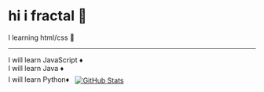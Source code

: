 <h1>hi i fractal 🔷</h1>
I learning html/css 🔶
<hr>
I will learn JavaScript ♦️<br>
I will learn Java ♦️<br>
I will learn Python♦️
<a href="https://github.com/braydoncoyer">
  <img align="center" style="margin:0.5rem" src="https://github-readme-stats.vercel.app/api?username=fractalzer&show_icons=true&line_height=27&count_private=true&title_color=000000&text_color=000000&icon_color=000000&bg_color=ffffff00" alt="GitHub Stats" />
</a>
